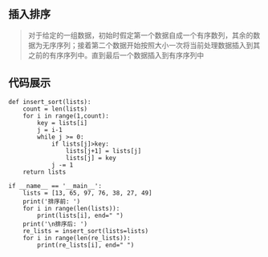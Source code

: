 ## 插入排序

>对于给定的一组数据，初始时假定第一个数据自成一个有序数列，其余的数据为无序序列；接着第二个数据开始按照大小一次将当前处理数据插入到其之前的有序序列中。直到最后一个数据插入到有序序列中

## 代码展示

```
def insert_sort(lists):
    count = len(lists)
    for i in range(1,count):
        key = lists[i]
        j = i-1
        while j >= 0:
            if lists[j]>key:
                lists[j+1] = lists[j]
                lists[j] = key
            j -= 1
    return lists

if __name__ == '__main__':
    lists = [13, 65, 97, 76, 38, 27, 49]
    print('排序前: ')
    for i in range(len(lists)):
        print(lists[i], end=" ")
    print('\n排序后: ')
    re_lists = insert_sort(lists=lists)
    for i in range(len(re_lists)):
        print(re_lists[i], end=" ")
```